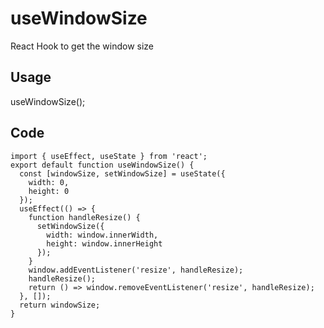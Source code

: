 # useWindowSize
React Hook to get the window size

## Usage
useWindowSize();

## Code

```
import { useEffect, useState } from 'react';
export default function useWindowSize() {
  const [windowSize, setWindowSize] = useState({
    width: 0,
    height: 0
  });
  useEffect(() => {
    function handleResize() {
      setWindowSize({
        width: window.innerWidth,
        height: window.innerHeight
      });
    }
    window.addEventListener('resize', handleResize);
    handleResize();
    return () => window.removeEventListener('resize', handleResize);
  }, []);
  return windowSize;
}
```
